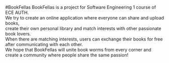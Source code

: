 #BookFellas
BookFellas is a project for Software Engineering 1 course of ECE AUTH.  
We try to create an online application where everyone can share and upload books,  
create their own personal library and match interests with other passionate book lovers.  
When there are matching interests, users can exchange their books for free after communicating with each other.  
We hope that BookFellas will unite book worms from every corner and create a community where people share the same passion!
